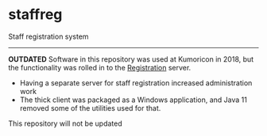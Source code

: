 # staffreg
Staff registration system

---
**OUTDATED** Software in this repository was used at Kumoricon in 2018, but the 
functionality was rolled in to the [Registration](https://github.com/kumoregdev/registration) server.

- Having a separate server for staff registration increased administration work
- The thick client was packaged as a Windows application, and Java 11 removed some
  of the utilities used for that.



This repository will not be updated